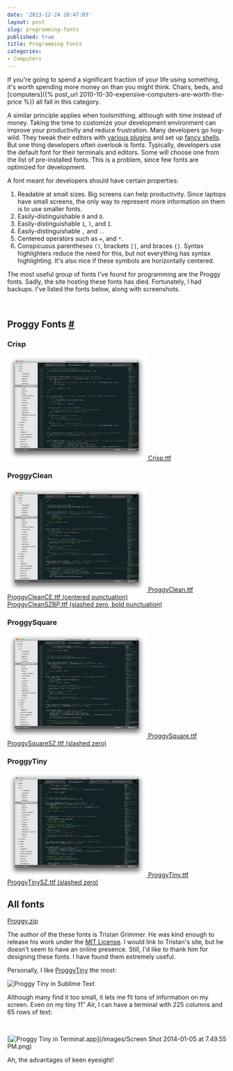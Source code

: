 ```yaml
---
date: '2013-12-24 20:47:03'
layout: post
slug: programming-fonts
published: true
title: Programming Fonts
categories:
- Computers
---
```


If you're going to spend a significant fraction of your life using something, it's worth spending more money on than you might think. Chairs, beds, and [computers]({% post_url 2010-10-30-expensive-computers-are-worth-the-price %}) all fall in this category. 

A similar principle applies when toolsmithing, although with time instead of money. Taking the time to customize your development environment can improve your productivity and reduce frustration. Many developers go hog-wild. They tweak their editors with [various plugins](https://sublime.wbond.net/browse/popular) and set up [fancy shells](https://github.com/robbyrussell/oh-my-zsh). But one thing developers often overlook is fonts. Typically, developers use the default font for their terminals and editors. Some will choose one from the list of pre-installed fonts. This is a problem, since few fonts are optimized for development.

A font meant for developers should have certain properties:

1. Readable at small sizes. Big screens can help productivity. Since laptops have small screens, the only way to represent more information on them is to use smaller fonts.
1. Easily-distinguishable `0` and `O`.
1. Easily-distinguishable `1`, `l`, and `I`.
1. Easily-distinguishable `,` and `.`.
1. Centered operators such as `=`, and `*`.
1. Conspicuous parentheses `()`, brackets `[]`, and braces `{}`. Syntax highlighters reduce the need for this, but not everything has syntax highlighting. It's also nice if these symbols are horizontally centered.

The most useful group of fonts I've found for programming are the Proggy fonts. Sadly, the site hosting these fonts has died. Fortunately, I had backups. I've listed the fonts below, along with screenshots.

<br />

<a id="fonts"></a>

## Proggy Fonts [#](#fonts)

<div class="row">
  <div class="col w3">
    <h3>Crisp</h3>
    <a href="/fonts/Crisp.png">
      <img alt="Crisp in Sublime Text" style="max-width: none; width: 320px; height: 240px;" src="/fonts/Crisp.png" />
    </a>
    <a href="/fonts/Crisp.ttf">Crisp.ttf</a>
  </div><div class="col w3">
    <h3>ProggyClean</h3>
    <a href="/fonts/ProggyClean.png">
      <img alt="ProggyTiny in Sublime Text" style="width: 320px; height: 240px;" src="/fonts/ProggyClean.png" />
    </a>
    <a href="/fonts/ProggyClean.ttf">ProggyClean.ttf</a><br />
    <a href="/fonts/ProggyCleanCE.ttf">ProggyCleanCE.ttf (centered punctuation)</a><br />
    <a href="/fonts/ProggyCleanSZBP.ttf">ProggyCleanSZBP.ttf (slashed zero, bold punctuation)</a><br />
  </div><div class="col w3">
    <h3>ProggySquare</h3>
    <a href="/fonts/ProggySquare.png">
      <img alt="ProggyTiny in Sublime Text" style="width: 320px; height: 240px;" src="/fonts/ProggySquare.png" />
    </a>
    <a href="/fonts/ProggySquare.ttf">ProggySquare.ttf</a><br />
    <a href="/fonts/ProggySquareSZ.ttf">ProggySquareSZ.ttf (slashed zero)</a><br />
  </div><div class="col w3">
    <h3>ProggyTiny</h3>
    <a href="/fonts/ProggyTiny.png">
      <img alt="ProggyTiny in Sublime Text" style="width: 320px; height: 240px;" src="/fonts/ProggyTiny.png" />
    </a>
    <a href="/fonts/ProggyTiny.ttf">ProggyTiny.ttf</a><br />
    <a href="/fonts/ProggyTinySZ.ttf">ProggyTinySZ.ttf (slashed zero)</a><br />
  </div>
</div>

<div class="row">
  <div class="col w3">
    <h2>All fonts</h2>
    <a href="/fonts/proggy.zip">Proggy.zip</a>
  </div>
</div>

The author of the these fonts is Tristan Grimmer. He was kind enough to release his work under the [MIT License](/fonts/License.txt). I would link to Tristan's site, but he doesn't seem to have an online presence. Still, I'd like to thank him for designing these fonts. I have found them extremely useful.


Personally, I like [ProggyTiny](/fonts/ProggyTiny.ttf) the most:

<img alt="Proggy Tiny in Sublime Text" src="/images/proggy_tiny_sublime.png" />

Although many find it too small, it lets me fit tons of information on my screen. Even on my tiny 11&rdquo; Air, I can have a terminal with 225 columns and 65 rows of text:

<br />

[<img alt="Proggy Tiny in Terminal.app" src="/images/Screen Shot 2014-01-05 at 7.49.55 PM.png" />](/images/Screen Shot 2014-01-05 at 7.49.55 PM.png)

Ah, the advantages of keen eyesight!
